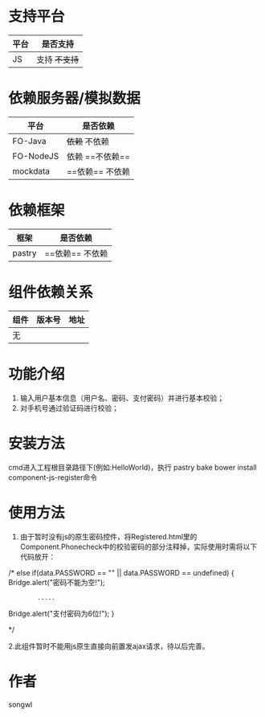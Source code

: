 # 支持平台

|平台 | 是否支持 |
|-----|------|
|JS    | 支持 ~~不支持~~    |
# 依赖服务器/模拟数据

|平台 | 是否依赖 |
|-----|------|
|FO-Java    | ~~依赖~~ 不依赖   |
|FO-NodeJS    | 依赖 ==不依赖==    |
|mockdata    | ==依赖== 不依赖    |

# 依赖框架

|框架 | 是否依赖 |
|-----|------|
|pastry   | ==依赖==  不依赖   |


# 组件依赖关系

|组件 | 版本号 | 地址|
|-----|------|----|
|无    |     |    |

# 功能介绍
1. 输入用户基本信息（用户名、密码、支付密码）并进行基本校验；
2. 对手机号通过验证码进行校验；

# 安装方法
cmd进入工程根目录路径下(例如:HelloWorld)，执行 pastry bake bower install component-js-register命令

# 使用方法
1. 由于暂时没有js的原生密码控件，将Registered.html里的Component.Phonecheck中的校验密码的部分注释掉，实际使用时需将以下代码放开：



  /* 
  else if(data.PASSWORD == "" || data.PASSWORD ==   undefined) { 
   Bridge.alert("密码不能为空!");
   
            .....
            
   Bridge.alert("支付密码为6位!");
            }
            
 */
 
 2.此组件暂时不能用js原生直接向前置发ajax请求，待以后完善。
# 作者
songwl